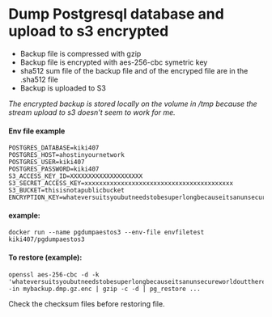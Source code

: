 Dump Postgresql database and upload to s3 encrypted
===================================================

* Backup file is compressed with gzip
* Backup file is encrypted with aes-256-cbc symetric key
* sha512 sum file of the backup file and of the encryped file are in the .sha512 file
* Backup is uploaded to S3

_The encrypted backup is stored locally on the volume in /tmp because the stream upload to s3 doesn't seem to work for me._

#### Env file example
```
POSTGRES_DATABASE=kiki407
POSTGRES_HOST=ahostinyournetwork
POSTGRES_USER=kiki407
POSTGRES_PASSWORD=kiki407
S3_ACCESS_KEY_ID=XXXXXXXXXXXXXXXXXXXX
S3_SECRET_ACCESS_KEY=xxxxxxxxxxxxxxxxxxxxxxxxxxxxxxxxxxxxxxxxx
S3_BUCKET=thisisnotapublicbucket
ENCRYPTION_KEY=whateversuitsyoubutneedstobesuperlongbecauseitsanunsecureworldoutthere0
```

#### example:
```
docker run --name pgdumpaestos3 --env-file envfiletest kiki407/pgdumpaestos3
```

#### To restore (example):
```
openssl aes-256-cbc -d -k 'whateversuitsyoubutneedstobesuperlongbecauseitsanunsecureworldoutthere0' -in mybackup.dmp.gz.enc | gzip -c -d | pg_restore ...
```
Check the checksum files before restoring file.
